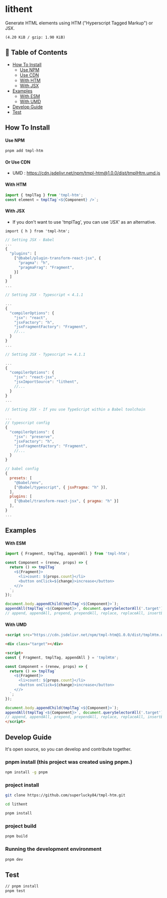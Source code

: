 # lithent

Generate HTML elements using HTM ("Hyperscript Tagged Markup") or JSX.

`(4.20 KiB / gzip: 1.90 KiB)`

## 🚩 Table of Contents

- [How To Install](#how-to-install)
  - [Use NPM](#use-npm)
  - [Use CDN](#or-use-cdn)
  - [With HTM](#with-htm)
  - [With JSX](#with-jsx)
- [Examples](#examples)
  - [With ESM](#with-esm)
  - [With UMD](#with-umd)
- [Develop Guide](#develop-guide)
- [Test](#test)

## How To Install

#### Use NPM

```bash
pnpm add tmpl-htm
```

#### Or Use CDN

* UMD : https://cdn.jsdelivr.net/npm/tmpl-htm@1.0.0/dist/tmplHtm.umd.js


#### With HTM

```js
import { tmplTag } from 'tmpl-htm';
const element = tmplTag`<${Component} />`;
```

#### With JSX

* If you don't want to use 'tmplTag', you can use 'JSX' as an alternative.

`import { h } from 'tmpl-htm';`

```js
// Setting JSX - Babel
...
{
  "plugins": [
    ["@babel/plugin-transform-react-jsx", {
      "pragma": "h",
      "pragmaFrag": "Fragment",
    }]
  ]
}
...
```

```js
// Setting JSX - Typescript < 4.1.1

...
{
  "compilerOptions": {
    "jsx": "react",
    "jsxFactory": "h",
    "jsxFragmentFactory": "Fragment",
    //...
  }
}
...

```

```js
// Setting JSX - Typescript >= 4.1.1

...
{
  "compilerOptions": {
    "jsx": "react-jsx",
    "jsxImportSource": "lithent",
    //...
  }
}
...
```

```js
// Setting JSX - If you use TypeScript within a Babel toolchain

...
// typescript config
{
  "compilerOptions": {
    "jsx": "preserve",
    "jsxFactory": "h",
    "jsxFragmentFactory": "Fragment",
    //...
  }
}

// babel config
{
  presets: [
    "@babel/env",
    ["@babel/typescript", { jsxPragma: "h" }],
  ],
  plugins: [
    ["@babel/transform-react-jsx", { pragma: "h" }]
  ],
}
...
```

## Examples

#### With ESM
```js
import { Fragment, tmplTag, appendAll } from 'tmpl-htm';

const Component = (renew, props) => {
  return () => tmplTag`
    <${Fragment}>
      <li>count: ${props.count}</li>
      <button onClick=${change}>increase</button>
    <//>
  `;
});

document.body.appendChild(tmplTag`<${Component}>`);
appendAll(tmplTag`<${Component}>`, document.querySelectorAll('.target'));
// append, appendAll, prepend, prependAll, replace, replaceAll, insertBefore, insertBeforeAll,
```

#### With UMD

```html
<script src="https://cdn.jsdelivr.net/npm/tmpl-htm@1.0.0/dist/tmplHtm.umd.js"></script>

<div class="target"></div>

<script>
const { Fragment, tmplTag, appendAll } = 'tmplHtm';

const Component = (renew, props) => {
  return () => tmplTag`
    <${Fragment}>
      <li>count: ${props.count}</li>
      <button onClick=${change}>increase</button>
    <//>
  `;
});

document.body.appendChild(tmplTag`<${Component}>`);
appendAll(tmplTag`<${Component}>`, document.querySelectorAll('.target'));
// append, appendAll, prepend, prependAll, replace, replaceAll, insertBefore, insertBeforeAll,
</script>
```

## Develop Guide

It's open source, so you can develop and contribute together.

### pnpm install (this project was created using pnpm.)

```bash
npm install -g pnpm
```

### project install

```bash
git clone https://github.com/superlucky84/tmpl-htm.git

cd lithent

pnpm install
```

### project build

```bash
pnpm build
```

### Running the development environment

```bash
pnpm dev
```

## Test

```bash
// pnpm install
pnpm test
```

